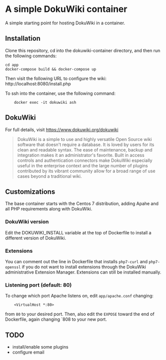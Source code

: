# A simple DokuWiki container

A simple starting point for hosting DokuWiki in a container.

## Installation

Clone this repository, cd into the dokuwiki-container directory, and then run
the following commands:
```
cd app
docker-compose build && docker-compose up
```

Then visit the following URL to configure the wiki:
	http://localhost:8080/install.php

To ssh into the container, use the following command:
```
	docker exec -it dokuwiki ash
```

## DokuWiki

For full details, visit https://www.dokuwiki.org/dokuwiki

>  DokuWiki is a simple to use and highly versatile Open Source wiki software that doesn't require a database. It is loved by users for its clean and readable syntax. The ease of maintenance, backup and integration makes it an administrator's favorite. Built in access controls and authentication connectors make DokuWiki especially useful in the enterprise context and the large number of plugins contributed by its vibrant community allow for a broad range of use cases beyond a traditional wiki. 

## Customizations

The base container starts with the Centos 7 distribution, adding Apahe and
all PHP requirements along with DokuWiki.

### DokuWiki version

Edit the DOKUWIKI_INSTALL variable at the top of Dockerfile to install a
different version of DokuWiki.

### Extensions

You can comment out the line in Dockerfile that installs `php7-curl` and
`php7-openssl` if you do not want to install extensions through the DokuWiki
administrative Extension Manager. Extensions can still be installed manually.

### Listening port (default: 80)

To change which port Apache listens on, edit `app/apache.conf` changing:
```
	<VirtualHost *:80>
```
from `80` to your desired port. Then, also edit the `EXPOSE` toward the end of
Dockerfile, again changing `808 to your new port.

## TODO
 - install/enable some plugins
 - configure email
